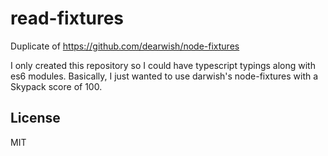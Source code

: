 # read-fixtures

Duplicate of https://github.com/dearwish/node-fixtures

I only created this repository so I could have typescript
typings along with es6 modules. Basically, I just wanted to
use darwish's node-fixtures with a Skypack score of 100.

## License
MIT
